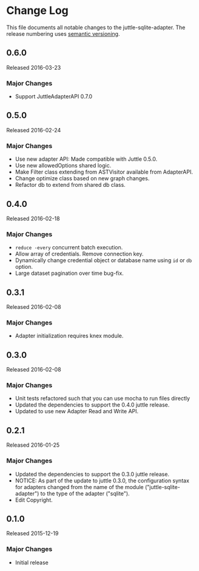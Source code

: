 # Change Log
This file documents all notable changes to the juttle-sqlite-adapter. The release numbering uses [semantic versioning](http://semver.org).

## 0.6.0
Released 2016-03-23

### Major Changes
- Support JuttleAdapterAPI 0.7.0

## 0.5.0
Released 2016-02-24

### Major Changes
- Use new adapter API: Made compatible with Juttle 0.5.0.
- Use new allowedOptions shared logic.
- Make Filter class extending from ASTVisitor available from AdapterAPI.
- Change optimize class based on new graph changes.
- Refactor db to extend from shared db class.

## 0.4.0
Released 2016-02-18

### Major Changes
- `reduce -every` concurrent batch execution.
- Allow array of credentials. Remove connection key.
- Dynamically change credential object or database name using `id` or `db` option.
- Large dataset pagination over time bug-fix.

## 0.3.1
Released 2016-02-08

### Major Changes
- Adapter initialization requires knex module.

## 0.3.0
Released 2016-02-08

### Major Changes
- Unit tests refactored such that you can use mocha to run files directly
- Updated the dependencies to support the 0.4.0 juttle release.
- Updated to use new Adapter Read and Write API.

## 0.2.1
Released 2016-01-25

### Major Changes
- Updated the dependencies to support the 0.3.0 juttle release.
- NOTICE: As part of the update to juttle 0.3.0, the configuration syntax for adapters changed from the name of the module ("juttle-sqlite-adapter") to the type of the adapter ("sqlite").
- Edit Copyright.

## 0.1.0
Released 2015-12-19

### Major Changes
- Initial release
